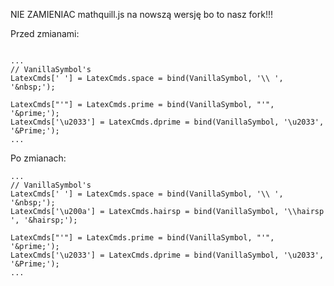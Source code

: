NIE ZAMIENIAC mathquill.js na nowszą wersję bo to nasz fork!!!

Przed zmianami:


```

...
// VanillaSymbol's
LatexCmds[' '] = LatexCmds.space = bind(VanillaSymbol, '\\ ', '&nbsp;');

LatexCmds["'"] = LatexCmds.prime = bind(VanillaSymbol, "'", '&prime;');
LatexCmds['\u2033'] = LatexCmds.dprime = bind(VanillaSymbol, '\u2033', '&Prime;');
...
```
Po zmianach:
```
...
// VanillaSymbol's
LatexCmds[' '] = LatexCmds.space = bind(VanillaSymbol, '\\ ', '&nbsp;');
LatexCmds['\u200a'] = LatexCmds.hairsp = bind(VanillaSymbol, '\\hairsp ', '&hairsp;');

LatexCmds["'"] = LatexCmds.prime = bind(VanillaSymbol, "'", '&prime;');
LatexCmds['\u2033'] = LatexCmds.dprime = bind(VanillaSymbol, '\u2033', '&Prime;');
...
```